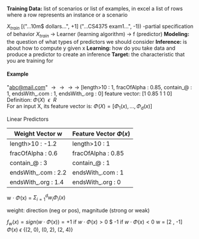 **Training Data:** list of scenarios or list of examples, in excel a list of rows where a row represents an instance or a scenario

$X_{train}$ \[("...10m$ dollars...", +1] ("...CS4375 exam1...", -1))
-partial specification of behavior
$X_{train}$ $\rightarrow$ Learner (learning algorithm) $\rightarrow$ f (predictor)
**Modeling:** the question of what types of predictors we should consider
**Inference:** is about how to compute y given x
**Learning:** how do you take data and produce a predictor to create an inference
**Target:** the characteristic that you are training for

#### Example
"abc@mail.com" $\rightarrow\rightarrow\rightarrow\rightarrow$ \[length>10 : 1, fracOfAlpha : 0.85, contain_@ : 1, endsWith_.com : 1, endsWith_.org : 0]
feature vector: \[1 0.85 1 1 0]
Definition: $\Phi(X) \ \ \epsilon \ \  R$  
For an input X, its feature vector is:
$\Phi(X) = [\Phi_1(x), ..., \Phi_d(x)]$

Linear Predictors
 
| Weight Vector w | Feature Vector $\Phi(x)$ |
| -------- | -------- |
| length>10 : -1.2 | length>10 : 1 | 
| fracOfAlpha : 0.6 | fracOfAlpha : 0.85 |
| contain_@ : 3 |  contain_@ : 1 |
| endsWith_.com : 2.2 | endsWith_.com : 1 |
| endsWith_.org : 1.4 | endsWith_.org : 0 |

w $\cdot$ $\Phi$(x) = $\Sigma_{i=1}^d w_i\Phi_i(x)$ 

weight: direction (neg or pos), magnitude (strong or weak)

$f_w(x) = sign(w\cdot \Phi(x)) = + 1$ if  $w\cdot \Phi(x) > 0$ $ -1 if $w\cdot \Phi(x) < 0$
w = \[2 , -1]
$\Phi(x)$ $\epsilon$ {(2, 0), (0, 2), (2, 4)}

